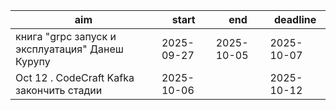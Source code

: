 
| aim                                             | start      | end        | deadline   |
| ----------------------------------------------- | ---------- | ---------- | ---------- |
| книга "grpc запуск и эксплуатация" Данеш Курупу | 2025-09-27 | 2025-10-05 | 2025-10-07 |
| Oct 12 . CodeCraft Kafka закончить стадии       | 2025-10-06 |            | 2025-10-12 |
